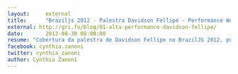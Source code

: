 ```yaml
---
layout:     external
title:      "Braziljs 2012 - Palestra Davidson Fellipe - Performance Web"
external: http://gri.fo/blog/01-alta-performance-davidson-fellipe/
date:       2012-08-30 08:00:00
resume: "Cobertura da palestra de Davidson Fellipe no BrazilJS 2012, publicado no blog da gri.fo"
facebook: cynthia.zanoni
twitter: cynthia_zanoni
author: Cynthia Zanoni
---
```

